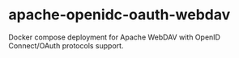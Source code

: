 # apache-openidc-oauth-webdav

Docker compose deployment for Apache WebDAV with OpenID Connect/OAuth protocols support.
